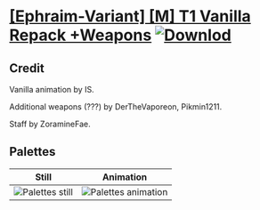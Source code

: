 # [\[Ephraim-Variant\] \[M\] T1 Vanilla Repack +Weapons](./) [![Downlod](https://img.shields.io/badge/Download--red?style=social&logo=github)](https://minhaskamal.github.io/DownGit/#/home?url=https://github.com/Klokinator/FE-Repo/tree/main/Battle%20Animations%2FLords%20-%20FE8%20Types%2F%5BEphraim-Variant%5D%20%5BM%5D%20T1%20Vanilla%20Repack%20%2BWeapons%2FPalettes)

## Credit

Vanilla animation by IS.

Additional weapons (???) by DerTheVaporeon, Pikmin1211.

Staff by ZoramineFae.

## Palettes

| Still | Animation |
| :---: | :-------: |
| ![Palettes still](./Palettes_000.png) | ![Palettes animation](./Palettes.gif) |
